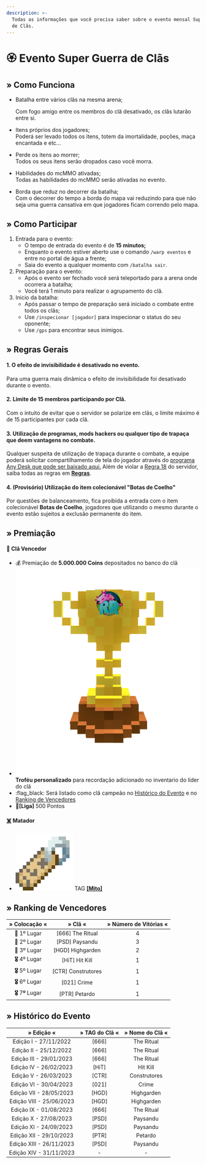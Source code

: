 ```yaml
---
description: >-
  Todas as informações que você precisa saber sobre o evento mensal Super Guerra
  de Clãs.
---
```


# 🏵 Evento Super Guerra de Clãs

## » Como Funciona

*   Batalha entre vários clãs na mesma arena;

    Com fogo amigo entre os membros do clã desativado, os clãs lutarão entre si.
* Itens próprios dos jogadores;\
  Poderá ser levado todos os itens, totem da imortalidade, poções, maça encantada e etc...
* Perde os itens ao morrer;\
  Todos os seus itens serão dropados caso você morra.
* Habilidades do mcMMO ativadas;\
  Todas as habilidades do mcMMO serão ativadas no evento.
* Borda que reduz no decorrer da batalha;\
  Com o decorrer do tempo a borda do mapa vai reduzindo para que não seja uma guerra cansativa em que jogadores ficam correndo pelo mapa.

## » Como Participar

1. Entrada para o evento:
   * O tempo de entrada do evento é de **15 minutos;**
   * Enquanto o evento estiver aberto use o comando `/warp eventos` e entre no portal de água a frente;
   * Saia do evento a qualquer momento com `/batalha sair`.
2. Preparação para o evento:
   * Após o evento ser fechado você será teleportado para a arena onde ocorrera a batalha;
   * Você terá 1 minuto para realizar o agrupamento do clã.
3. Inicio da batalha:
   * Após passar o tempo de preparação será iniciado o combate entre todos os clãs;
   * Use `/inspecionar [jogador]` para inspecionar o status do seu oponente;
   * Use `/gps` para encontrar seus inimigos.

## » Regras Gerais

#### 1. O efeito de invisibilidade é desativado no evento.

Para uma guerra mais dinâmica o efeito de invisibilidade foi desativado durante o evento.

#### 2. Limite de 15 membros participando por Clã.

Com o intuito de evitar que o servidor se polarize em clãs, o limite máximo é de 15 participantes por cada clã.

#### **3. Utilização de programas, mods hackers ou qualquer tipo de trapaça que deem vantagens no combate.**

Qualquer suspeita de utilização de trapaça durante o combate, a equipe poderá solicitar compartilhamento de tela do jogador através do [programa Any Desk que pode ser baixado aqui.](https://anydesk.com/pt/downloads) Além de violar a [Regra 18](https://wiki.rederevo.com/regras/jogabilidade#01-7) do servidor, saiba todas as regras em [**Regras**](../../regras/).

#### **4. (Provisório) Utilização do item colecionável "Botas de Coelho"**

Por questões de balanceamento, fica proibida a entrada com o item colecionável **Botas de Coelho**, jogadores que utilizando o mesmo durante o evento estão sujeitos a exclusão permanente do item.

## » Premiação

#### 🥇 **Clã Vencedor**

* :moneybag: Premiação de **5.000.000 Coins** depositados no banco do clã
* <img src="../../.gitbook/assets/trofeurevo (2).png" alt="" data-size="line">**Troféu personalizado** para recordação adicionado no inventario do líder do clã
* :flag\_black: Será listado como clã campeão no [Histórico do Evento](evento-super-guerra-de-clas.md#historico-do-evento) e no [Ranking de Vencedores](evento-super-guerra-de-clas.md#undefined)
* 💎**\[Liga]** 500 Pontos

#### [☠️](https://emojipedia.org/skull-and-crossbones/) **Matador**

* <img src="../../.gitbook/assets/image (14) (1) (2).png" alt="" data-size="line"> TAG [**\[Mito\]**](broken-reference)

## » Ranking de Vencedores

|    » Colocação «    |        » Clã «      | » Número de Vitórias «       |
| :-----------------: | :-----------------: | :--------------------------: |
|     🥇 1º Lugar     |  \[666] The Ritual  |               4              |
|     🥈 2º Lugar     |   \[PSD] Paysandu   |               3              |
|     🥉 3º Lugar     |  \[HGD] Highgarden  |               2              |
|   **🎖** 4º Lugar   |   \[HiT] Hit Kill   |               1              |
|   **🎖** 5º Lugar   | \[CTR] Construtores |               1              |
|   **🎖** 6º Lugar   |     \[021] Crime    |               1              |
| **🎖** 7**º** Lugar |    \[PTR] Petardo   |               1              |

## » Histórico do Evento

|        » Edição «        | » TAG do Clã « | » Nome do Clã « |
| :----------------------: | :------------: | :-------------: |
|   Edição I - 27/11/2022  |     \[666]     |    The Ritual   |
|  Edição II - 25/12/2022  |     \[666]     |    The Ritual   |
|  Edição III - 29/01/2023 |     \[666]     |    The Ritual   |
|  Edição IV - 26/02/2023  |     \[HiT]     |     Hit Kill    |
|   Edição V - 26/03/2023  |     \[CTR]     |   Construtores  |
|  Edição VI - 30/04/2023  |     \[021]     |      Crime      |
|  Edição VII - 28/05/2023 |     \[HGD]     |    Highgarden   |
| Edição VIII - 25/06/2023 |     \[HGD]     |    Highgarden   |
|  Edição IX - 01/08/2023  |     \[666]     |    The Ritual   |
|   Edição X - 27/08/2023  |     \[PSD]     |     Paysandu    |
|  Edição XI - 24/09/2023  |     \[PSD]     |     Paysandu    |
|  Edição XII - 29/10/2023 |     \[PTR]     |     Petardo     |
| Edição XIII - 26/11/2023 |     \[PSD]     |     Paysandu    |
|  Edição XIV - 31/11/2023 |        -       |        -        |
